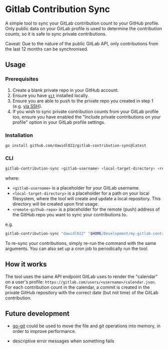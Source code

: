 # Gitlab Contribution Sync

A simple tool to sync your GitLab contribution count to your GitHub profile.
Only public data on your GitLab profile is used to determine the contribution
counts, so it is safe to sync private contributions.

Caveat: Due to the nature of the public GitLab API, only contributions from the
last 12 months can be synchronised.

## Usage

### Prerequisites

1. Create a blank private repo in your GitHub account.
2. Ensure you have [`git`](https://git-scm.com/) installed locally.
3. Ensure you are able to push to the private repo you created in step 1 (e.g.
   [via
   SSH](https://docs.github.com/en/authentication/connecting-to-github-with-ssh)).
4. If you wish to sync private contribution counts from your GitLab profile too,
   ensure you have enabled the "Include private contributions on your profile"
   option in your GitLab profile settings.
   
### Installation

```
go install github.com/dawidl022/gitlab-contribution-sync@latest
```

### CLI

```bash
gitlab-contribution-sync <gitlab-username> <local-target-directory> <remote-github-repo>
```

where:

- `<gitlab-username>` is a placeholder for your GitLab username.
- `<local-target-directory>` is a placeholder for a path on your local
  filesystem, where the tool will create and update a local repository. This
  directory will be created upon first usage.
- `<remote-github-repo>` is a placeholder for the remote (push) address of the
  GitHub repo you want to sync your contributions to.

e.g.

```bash
gitlab-contribution-sync "dawidl022" "$HOME/Development/my-gitlab-contributions" "git@github.com:dawidl022/my-gitlab-contributions.git"
```

To re-sync your contributions, simply re-run the command with the same
arguments. You can also set up a cron job to periodically run the tool.

## How it works

The tool uses the same API endpoint GitLab uses to render the "calendar" on a
user's profile: `https://gitlab.com/users/<username>/calendar.json`. For each
contribution count in the calendar, a commit is created in the private GitHub
repository with the correct date (but not time) of the GitLab contribution.

## Future development

- [go-git](https://github.com/go-git/go-git) could be used to move the file and
git operations into memory, in order to improve performance.

- descriptive error messages when something fails
